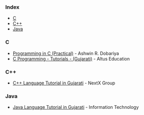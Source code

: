 ### Index 

* [C](#c)
* [C++](#cpp)
* [Java](#java)

###  C


* [Programming in C (Practical)](https://youtube.com/playlist?list=PLWZSJXNkvgSekYRJNXITMtniu1A9Ad1ip) - Ashwin R. Dobariya
* [C Programming - Tutorials - (Gujarati)](https://youtube.com/playlist?list=PLWRTD8rr8hL1ewzfAZhi1aUGF2OyYqtFk) - Altus Education

###  <a id="cpp"></a>C++ 

* [C++ Language Tutorial in Gujarati](https://youtube.com/playlist?list=PL3goAh_xm0h6y_eQb3nvH-R8Sge3E7CmK) - NextX Group

###  Java

* [Java Language Tutorial in Gujarati](https://youtube.com/playlist?list=PLoLM2nmBY8ibBAIwpFWn5WdXZtmh4OZYf) - Information Technology 
